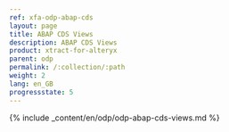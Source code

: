 ```yaml
---
ref: xfa-odp-abap-cds
layout: page
title: ABAP CDS Views
description: ABAP CDS Views
product: xtract-for-alteryx
parent: odp
permalink: /:collection/:path
weight: 2
lang: en_GB
progressstate: 5
---
```


{% include _content/en/odp/odp-abap-cds-views.md %} 